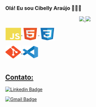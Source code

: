 ### Olá! Eu sou Cibelly Araújo 👩🏾‍💻

<div align="center">
  <a href="https://github.com/CibiAraujo">
  <img height="150em" src="https://github-readme-stats.vercel.app/api?username=cibiaraujo&show_icons=true&theme=dracula&include_all_commits=true&count_private=true"/> 
  <img height="150em" src="https://github-readme-stats.vercel.app/api/top-langs/?username=cibiaraujo&layout=compact&langs_count=7&theme=dracula"/>
</div>
  
  <div style="display: inline_block"><br>
  <img align="center" alt="Cibi-Js" height="40" width="50" src="https://raw.githubusercontent.com/devicons/devicon/master/icons/javascript/javascript-plain.svg">
  <img align="center" alt="Cibi-HTML" height="40" width="50" src="https://raw.githubusercontent.com/devicons/devicon/master/icons/html5/html5-original.svg">
  <img align="center" alt="Cibi-CSS" height="40" width="50" src="https://raw.githubusercontent.com/devicons/devicon/master/icons/css3/css3-original.svg">
  </div><br>
  
  <div>
  <img align="center" alt="Cibi-Git" height="40" width="50" src="https://raw.githubusercontent.com/devicons/devicon/master/icons/git/git-original.svg">
  <img align="center" alt="Cibi-Vscode" height="40" width="50" src="https://raw.githubusercontent.com/devicons/devicon/master/icons/vscode/vscode-original.svg">
  </div><br>
  
  
  
  ## Contato:
  
[![Linkedin Badge](https://img.shields.io/badge/-CibellyAraújo-blue?style=flat-square&logo=Linkedin&logoColor=white&link=https://www.linkedin.com/in/cibellyaraújo/)](https://www.linkedin.com/in/cibellyaraújo/)

[![Gmail Badge](https://img.shields.io/badge/-cibelly.as@gmail.com-c14438?style=flat-square&logo=Gmail&logoColor=white&link=mailto:cibelly.as@gmail.com)](mailto:cibelly.as@gmail.com)


 

 
